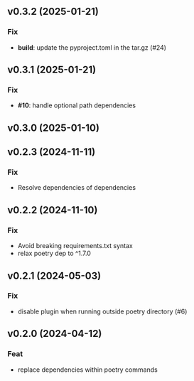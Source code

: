 ## v0.3.2 (2025-01-21)

### Fix

- **build**: update the pyproject.toml in the tar.gz (#24)

## v0.3.1 (2025-01-21)

### Fix

- **#10**: handle optional path dependencies

## v0.3.0 (2025-01-10)

## v0.2.3 (2024-11-11)

### Fix

- Resolve dependencies of dependencies

## v0.2.2 (2024-11-10)

### Fix

- Avoid breaking requirements.txt syntax
- relax poetry dep to ^1.7.0

## v0.2.1 (2024-05-03)

### Fix

- disable plugin when running outside poetry directory (#6)

## v0.2.0 (2024-04-12)

### Feat

- replace dependencies within poetry commands
